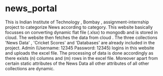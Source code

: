 # news_portal
This is Indian Institute of Technology , Bombay , assignment-internship project to categorize News according to category.
This website basically focusses on converting dynamic flat file (.xlsx) to mongodb and is stored in cloud.
The website then fetches the data from cloud . The three collections 'News Data' , 'Cricket Scores' and 'Databases' are already included in the project.
Admin (Username: 12345 Password: 12345) logins in this website and uploads the excel file.
The processing of data is done accordingly as there exists (n) columns and (m) rows in the excel file.
Moreover apart from certain static attributes of the News Data all other attributes of all other collections are dynamic.
